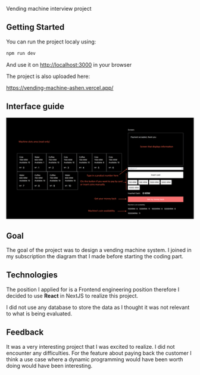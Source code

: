 Vending machine interview project

## Getting Started

You can run the project localy using:

```bash
npm run dev
```
And use it on [http://localhost:3000](http://localhost:3000) in your browser

The project is also uploaded here:

https://vending-machine-ashen.vercel.app/


## Interface guide

![alt text](interface.png)

## Goal

The goal of the project was to design a vending machine system.
I joined in my subscription the diagram that I made before starting the coding part.

## Technologies

The position I applied for is a Frontend engineering position therefore I decided to use **React** in NextJS to realize this project.

I did not use any database to store the data as I thought it was not relevant to what is being evaluated.

## Feedback
It was a very interesting project that I was excited to realize. I did not encounter any difficulties.
For the feature about paying back the customer I think a use case where a dynamic programming would have been worth doing would have been interesting.
